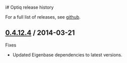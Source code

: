 i# Optiq release history

For a full list of releases, see <a href="https://github.com/julianhyde/optiq/releases">github</a>.

## <a href="https://github.com/julianhyde/optiq/tag/optiq-parent-0.4.12.4">0.4.12.4</a> / 2014-03-21

Fixes
* Updated Eigenbase dependencies to latest versions.

